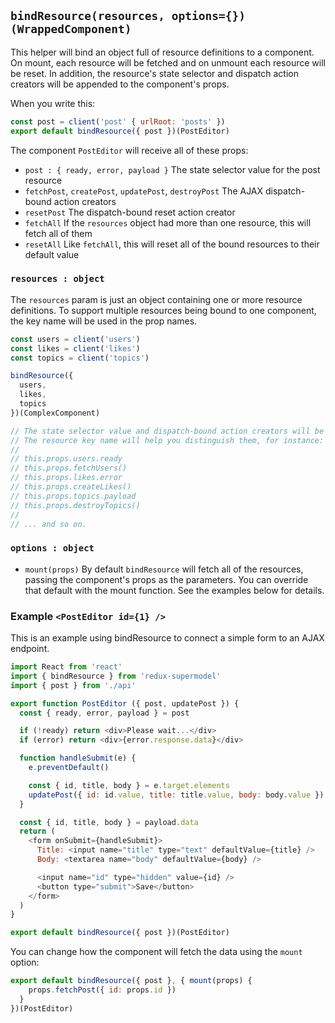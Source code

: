 ## `bindResource(resources, options={})(WrappedComponent)`

This helper will bind an object full of resource definitions to a component. On mount, each resource will be fetched and on unmount each resource will be reset. In addition, the resource's state selector and dispatch action creators will be appended to the component's props.

When you write this:

```js
const post = client('post' { urlRoot: 'posts' })
export default bindResource({ post })(PostEditor)
```

The component `PostEditor` will receive all of these props:

- `post : { ready, error, payload }` The state selector value for the post resource
- `fetchPost`, `createPost`, `updatePost`, `destroyPost` The AJAX dispatch-bound action creators
- `resetPost` The dispatch-bound reset action creator
- `fetchAll` If the `resources` object had more than one resource, this will fetch all of them
- `resetAll` Like `fetchAll`, this will reset all of the bound resources to their default value

### `resources : object`

The `resources` param is just an object containing one or more resource definitions. To support multiple resources being bound to one component, the key name will be used in the prop names.

```js
const users = client('users')
const likes = client('likes')
const topics = client('topics')

bindResource({
  users,
  likes,
  topics
})(ComplexComponent)

// The state selector value and dispatch-bound action creators will be added to the component for each resource
// The resource key name will help you distinguish them, for instance:
//
// this.props.users.ready
// this.props.fetchUsers()
// this.props.likes.error
// this.props.createLikes()
// this.props.topics.payload
// this.props.destroyTopics()
//
// ... and so on.
```

### `options : object`

- `mount(props)` By default `bindResource` will fetch all of the resources, passing the component's props as the parameters. You can override that default with the mount function. See the examples below for details.

### Example `<PostEditor id={1} />`

This is an example using bindResource to connect a simple form to an AJAX endpoint.

```js
import React from 'react'
import { bindResource } from 'redux-supermodel'
import { post } from './api'

export function PostEditor ({ post, updatePost }) {
  const { ready, error, payload } = post

  if (!ready) return <div>Please wait...</div>
  if (error) return <div>{error.response.data}</div>

  function handleSubmit(e) {
    e.preventDefault()

    const { id, title, body } = e.target.elements
    updatePost({ id: id.value, title: title.value, body: body.value })
  }

  const { id, title, body } = payload.data
  return (
    <form onSubmit={handleSubmit}>
      Title: <input name="title" type="text" defaultValue={title} />
      Body: <textarea name="body" defaultValue={body} />

      <input name="id" type="hidden" value={id} />
      <button type="submit">Save</button>
    </form>
  )
}

export default bindResource({ post })(PostEditor)
```

You can change how the component will fetch the data using the `mount` option:

```js
export default bindResource({ post }, { mount(props) {
    props.fetchPost({ id: props.id })
  }
})(PostEditor)
```

